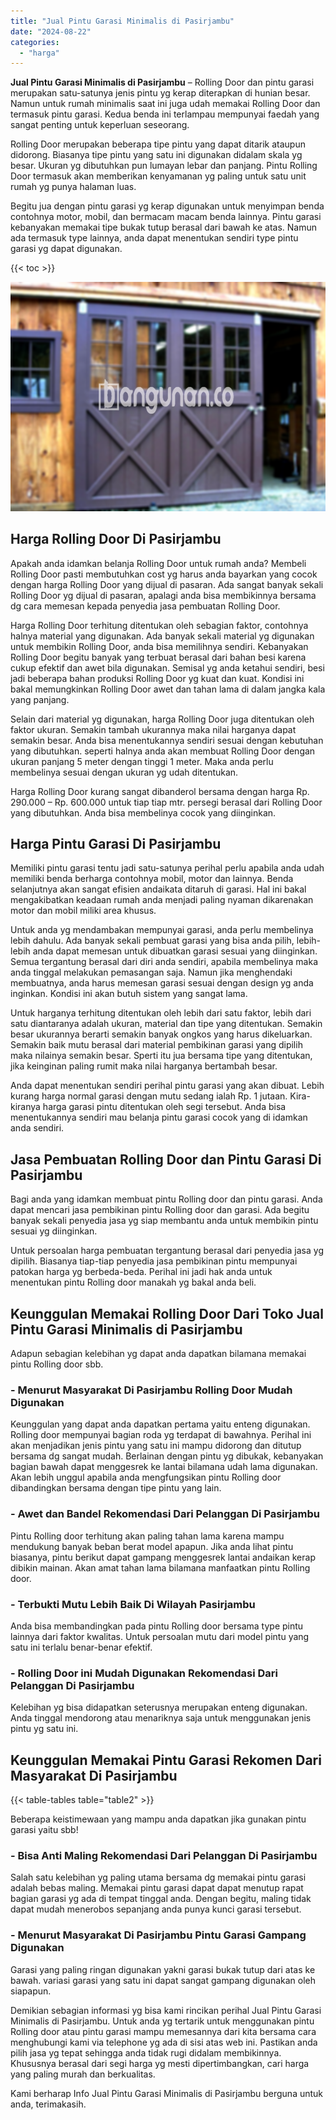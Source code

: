 ```yaml
---
title: "Jual Pintu Garasi Minimalis di Pasirjambu"
date: "2024-08-22"
categories: 
  - "harga"
---
```


**Jual Pintu Garasi Minimalis di Pasirjambu** – Rolling Door dan pintu garasi merupakan satu-satunya jenis pintu yg kerap diterapkan di hunian besar. Namun untuk rumah minimalis saat ini juga udah memakai Rolling Door dan termasuk pintu garasi. Kedua benda ini terlampau mempunyai faedah yang sangat penting untuk keperluan seseorang.

Rolling Door merupakan beberapa tipe pintu yang dapat ditarik ataupun didorong. Biasanya tipe pintu yang satu ini digunakan didalam skala yg besar. Ukuran yg dibutuhkan pun lumayan lebar dan panjang. Pintu Rolling Door termasuk akan memberikan kenyamanan yg paling untuk satu unit rumah yg punya halaman luas.

Begitu jua dengan pintu garasi yg kerap digunakan untuk menyimpan benda contohnya motor, mobil, dan bermacam macam benda lainnya. Pintu garasi kebanyakan memakai tipe bukak tutup berasal dari bawah ke atas. Namun ada termasuk type lainnya, anda dapat menentukan sendiri type pintu garasi yg dapat digunakan.

{{< toc >}}

![Jual Pintu Garasi Minimalis di Pasirjambu](/images/pintu-garasi-03.png)

## Harga Rolling Door Di Pasirjambu

Apakah anda idamkan belanja Rolling Door untuk rumah anda? Membeli Rolling Door pasti membutuhkan cost yg harus anda bayarkan yang cocok dengan harga Rolling Door yang dijual di pasaran. Ada sangat banyak sekali Rolling Door yg dijual di pasaran, apalagi anda bisa membikinnya bersama dg cara memesan kepada penyedia jasa pembuatan Rolling Door.

Harga Rolling Door terhitung ditentukan oleh sebagian faktor, contohnya halnya material yang digunakan. Ada banyak sekali material yg digunakan untuk membikin Rolling Door, anda bisa memilihnya sendiri. Kebanyakan Rolling Door begitu banyak yang terbuat berasal dari bahan besi karena cukup efektif dan awet bila digunakan. Semisal yg anda ketahui sendiri, besi jadi beberapa bahan produksi Rolling Door yg kuat dan kuat. Kondisi ini bakal memungkinkan Rolling Door awet dan tahan lama di dalam jangka kala yang panjang.

Selain dari material yg digunakan, harga Rolling Door juga ditentukan oleh faktor ukuran. Semakin tambah ukurannya maka nilai harganya dapat semakin besar. Anda bisa menentukannya sendiri sesuai dengan kebutuhan yang dibutuhkan. seperti halnya anda akan membuat Rolling Door dengan ukuran panjang 5 meter dengan tinggi 1 meter. Maka anda perlu membelinya sesuai dengan ukuran yg udah ditentukan.

Harga Rolling Door kurang sangat dibanderol bersama dengan harga Rp. 290.000 – Rp. 600.000 untuk tiap tiap mtr. persegi berasal dari Rolling Door yang dibutuhkan. Anda bisa membelinya cocok yang diinginkan.

## Harga Pintu Garasi Di Pasirjambu

Memiliki pintu garasi tentu jadi satu-satunya perihal perlu apabila anda udah memiliki benda berharga contohnya mobil, motor dan lainnya. Benda selanjutnya akan sangat efisien andaikata ditaruh di garasi. Hal ini bakal mengakibatkan keadaan rumah anda menjadi paling nyaman dikarenakan motor dan mobil miliki area khusus.

Untuk anda yg mendambakan mempunyai garasi, anda perlu membelinya lebih dahulu. Ada banyak sekali pembuat garasi yang bisa anda pilih, lebih-lebih anda dapat memesan untuk dibuatkan garasi sesuai yang diinginkan. Semua tergantung berasal dari diri anda sendiri, apabila membelinya maka anda tinggal melakukan pemasangan saja. Namun jika menghendaki membuatnya, anda harus memesan garasi sesuai dengan design yg anda inginkan. Kondisi ini akan butuh sistem yang sangat lama.

Untuk harganya terhitung ditentukan oleh lebih dari satu faktor, lebih dari satu diantaranya adalah ukuran, material dan tipe yang ditentukan. Semakin besar ukurannya berarti semakin banyak ongkos yang harus dikeluarkan. Semakin baik mutu berasal dari material pembikinan garasi yang dipilih maka nilainya semakin besar. Sperti itu jua bersama tipe yang ditentukan, jika keinginan paling rumit maka nilai harganya bertambah besar.

Anda dapat menentukan sendiri perihal pintu garasi yang akan dibuat. Lebih kurang harga normal garasi dengan mutu sedang ialah Rp. 1 jutaan. Kira-kiranya harga garasi pintu ditentukan oleh segi tersebut. Anda bisa menentukannya sendiri mau belanja pintu garasi cocok yang di idamkan anda sendiri.

## Jasa Pembuatan Rolling Door dan Pintu Garasi Di Pasirjambu

Bagi anda yang idamkan membuat pintu Rolling door dan pintu garasi. Anda dapat mencari jasa pembikinan pintu Rolling door dan garasi. Ada begitu banyak sekali penyedia jasa yg siap membantu anda untuk membikin pintu sesuai yg diinginkan.

Untuk persoalan harga pembuatan tergantung berasal dari penyedia jasa yg dipilih. Biasanya tiap-tiap penyedia jasa pembikinan pintu mempunyai patokan harga yg berbeda-beda. Perihal ini jadi hak anda untuk menentukan pintu Rolling door manakah yg bakal anda beli.

## Keunggulan Memakai Rolling Door Dari Toko Jual Pintu Garasi Minimalis di Pasirjambu

Adapun sebagian kelebihan yg dapat anda dapatkan bilamana memakai pintu Rolling door sbb.

### \- Menurut Masyarakat Di Pasirjambu Rolling Door Mudah Digunakan

Keunggulan yang dapat anda dapatkan pertama yaitu enteng digunakan. Rolling door mempunyai bagian roda yg terdapat di bawahnya. Perihal ini akan menjadikan jenis pintu yang satu ini mampu didorong dan ditutup bersama dg sangat mudah. Berlainan dengan pintu yg dibukak, kebanyakan bagian bawah dapat menggesrek ke lantai bilamana udah lama digunakan. Akan lebih unggul apabila anda mengfungsikan pintu Rolling door dibandingkan bersama dengan tipe pintu yang lain.

### \- Awet dan Bandel Rekomendasi Dari Pelanggan Di Pasirjambu

Pintu Rolling door terhitung akan paling tahan lama karena mampu mendukung banyak beban berat model apapun. Jika anda lihat pintu biasanya, pintu berikut dapat gampang menggesrek lantai andaikan kerap dibikin mainan. Akan amat tahan lama bilamana manfaatkan pintu Rolling door.

### \- Terbukti Mutu Lebih Baik Di Wilayah Pasirjambu

Anda bisa membandingkan pada pintu Rolling door bersama type pintu lainnya dari faktor kwalitas. Untuk persoalan mutu dari model pintu yang satu ini terlalu benar-benar efektif.

### \- Rolling Door ini Mudah Digunakan Rekomendasi Dari Pelanggan Di Pasirjambu

Kelebihan yg bisa didapatkan seterusnya merupakan enteng digunakan. Anda tinggal mendorong atau menariknya saja untuk menggunakan jenis pintu yg satu ini.

## Keunggulan Memakai Pintu Garasi Rekomen Dari Masyarakat Di Pasirjambu

{{< table-tables table="table2" >}}

Beberapa keistimewaan yang mampu anda dapatkan jika gunakan pintu garasi yaitu sbb!

### \- Bisa Anti Maling Rekomendasi Dari Pelanggan Di Pasirjambu

Salah satu kelebihan yg paling utama bersama dg memakai pintu garasi adalah bebas maling. Memakai pintu garasi dapat dapat menutup rapat bagian garasi yg ada di tempat tinggal anda. Dengan begitu, maling tidak dapat mudah menerobos sepanjang anda punya kunci garasi tersebut.

### \- Menurut Masyarakat Di Pasirjambu Pintu Garasi Gampang Digunakan

Garasi yang paling ringan digunakan yakni garasi bukak tutup dari atas ke bawah. variasi garasi yang satu ini dapat sangat gampang digunakan oleh siapapun.

Demikian sebagian informasi yg bisa kami rincikan perihal Jual Pintu Garasi Minimalis di Pasirjambu. Untuk anda yg tertarik untuk menggunakan pintu Rolling door atau pintu garasi mampu memesannya dari kita bersama cara menghubungi kami via telephone yg ada di sisi atas web ini. Pastikan anda pilih jasa yg tepat sehingga anda tidak rugi didalam membikinnya. Khususnya berasal dari segi harga yg mesti dipertimbangkan, cari harga yang paling murah dan berkualitas.

Kami berharap Info Jual Pintu Garasi Minimalis di Pasirjambu berguna untuk anda, terimakasih.
